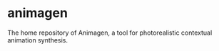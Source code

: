 # animagen
The home repository of Animagen, a tool for photorealistic contextual animation synthesis.
